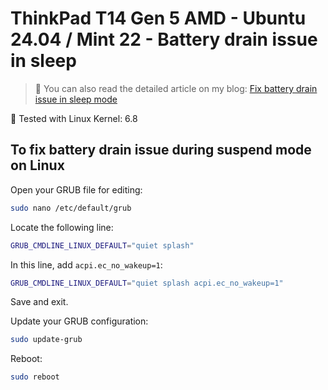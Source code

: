 # ThinkPad T14 Gen 5 AMD - Ubuntu 24.04 / Mint 22 - Battery drain issue in sleep

> 📝 You can also read the detailed article on my blog:
[Fix battery drain issue in sleep mode](https://www.damian-freelance.com/blog/thinkpad-t14-gen-5-amd-fix-battery-drain-issue-in-sleep-mode-on-linux)

🐧 Tested with Linux Kernel: 6.8

## To fix battery drain issue during suspend mode on Linux

Open your GRUB file for editing:

```bash
sudo nano /etc/default/grub
```

Locate the following line:

```bash
GRUB_CMDLINE_LINUX_DEFAULT="quiet splash"
```

In this line, add `acpi.ec_no_wakeup=1`:

```bash
GRUB_CMDLINE_LINUX_DEFAULT="quiet splash acpi.ec_no_wakeup=1"
```

Save and exit.

Update your GRUB configuration:

```bash
sudo update-grub
```

Reboot:

```bash
sudo reboot
```
